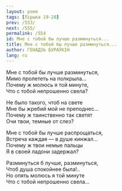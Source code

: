 ```yaml
---
layout: poem
tags: [Лірыка 19-20]
prev: /553/
next: /555/
permalink: /554
id: Мне с тобой бы лучше разминуться...
title: Мне с тобой бы лучше разминуться...
author: ГЕНАДЗЬ БУРАЎКІН
lang: ru
---
```



Мне с тобой бы лучше разминуться,  
Мимо пролететь на полкрыла...  
Почему ж молюсь я той минуте,  
Что с тобой непрошенно свела?  

Не было такого, чтоб на свете  
Мне бы жребий мой не преподнес...  
Почему ж таинственно так светят  
Очи твои, темные от слез?  

Мне с тобой бы лучше распрощаться,  
Встреча каждая — в душе кинжал...  
Почему ж твои немые пальцы  
Я в своей ладони задержал?  

Разминуться б лучше, разминуться,  
Чтоб душа спокойнее была!..  
Но опять молюсь я той минуте  
Что с тобой непрошенно свела...  
